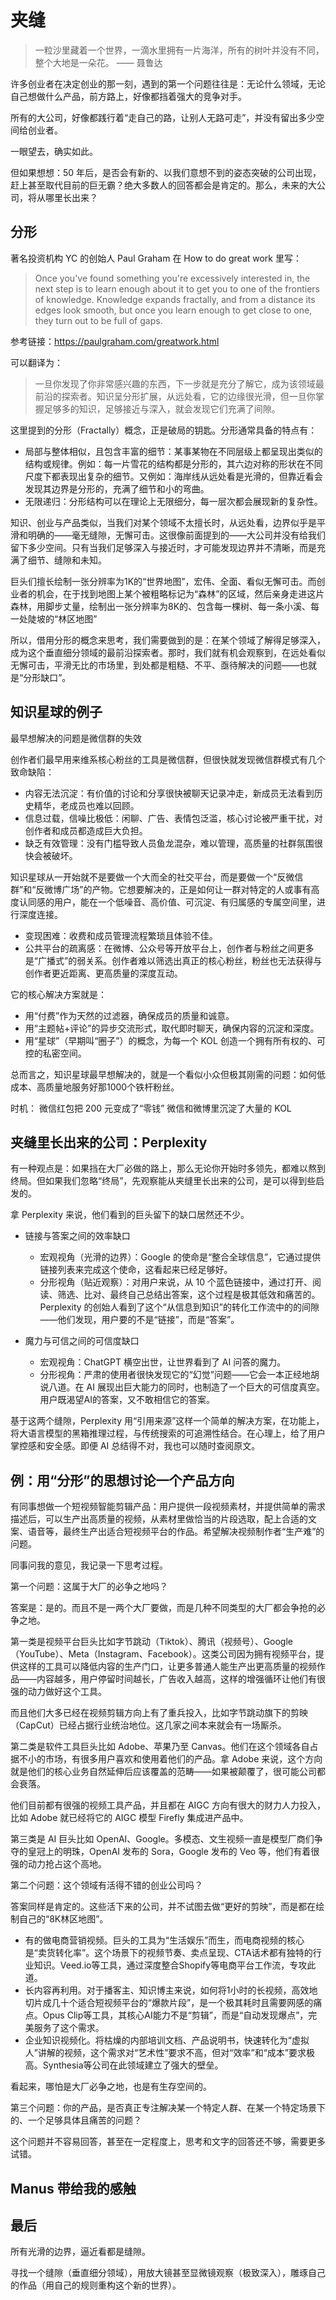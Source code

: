 # 夹缝

> 一粒沙里藏着一个世界，一滴水里拥有一片海洋，所有的树叶并没有不同，整个大地是一朵花。 
> —— 聂鲁达

许多创业者在决定创业的那一刻，遇到的第一个问题往往是：无论什么领域，无论自己想做什么产品，前方路上，好像都挡着强大的竞争对手。

所有的大公司，好像都践行着“走自己的路，让别人无路可走”，并没有留出多少空间给创业者。

一眼望去，确实如此。

但如果想想：50 年后，是否会有新的、以我们意想不到的姿态突破的公司出现，赶上甚至取代目前的巨无霸？绝大多数人的回答都会是肯定的。那么，未来的大公司，将从哪里长出来？

## 分形

著名投资机构 YC 的创始人 Paul Graham 在 How to do great work 里写：

>Once you've found something you're excessively interested in, the next step is to learn enough about it to get you to one of the frontiers of knowledge. Knowledge expands fractally, and from a distance its edges look smooth, but once you learn enough to get close to one, they turn out to be full of gaps.

参考链接：https://paulgraham.com/greatwork.html

可以翻译为：

>一旦你发现了你非常感兴趣的东西，下一步就是充分了解它，成为该领域最前沿的探索者。知识呈分形扩展，从远处看，它的边缘很光滑，但一旦你掌握足够多的知识，足够接近与深入，就会发现它们充满了间隙。

这里提到的分形（Fractally）概念，正是破局的钥匙。分形通常具备的特点有：

- 局部与整体相似，且包含丰富的细节：某事某物在不同层级上都呈现出类似的结构或规律。例如：每一片雪花的结构都是分形的，其六边对称的形状在不同尺度下都表现出复杂的细节。又例如：海岸线从远处看是光滑的，但靠近看会发现其边界是分形的，充满了细节和小的弯曲。
- 无限递归：分形结构可以在理论上无限细分，每一层次都会展现新的复杂性。

知识、创业与产品类似，当我们对某个领域不太擅长时，从远处看，边界似乎是平滑和明确的——毫无缝隙，无懈可击。这很像前面提到的——大公司并没有给我们留下多少空间。只有当我们足够深入与接近时，才可能发现边界并不清晰，而是充满了细节、缝隙和未知。

巨头们擅长绘制一张分辨率为1K的“世界地图”，宏伟、全面、看似无懈可击。而创业者的机会，在于找到地图上某个被粗略标记为“森林”的区域，然后亲身走进这片森林，用脚步丈量，绘制出一张分辨率为8K的、包含每一棵树、每一条小溪、每一处陡坡的“林区地图”

所以，借用分形的概念来思考，我们需要做到的是：在某个领域了解得足够深入，成为这个垂直细分领域的最前沿探索者。那时，我们就有机会观察到，在远处看似无懈可击，平滑无比的市场里，到处都是粗糙、不平、亟待解决的问题——也就是“分形缺口”。

## 知识星球的例子

最早想解决的问题是微信群的失效

创作者们最早用来维系核心粉丝的工具是微信群，但很快就发现微信群模式有几个致命缺陷：
- 内容无法沉淀：有价值的讨论和分享很快被聊天记录冲走，新成员无法看到历史精华，老成员也难以回顾。
- 信息过载，信噪比极低：闲聊、广告、表情包泛滥，核心讨论被严重干扰，对创作者和成员都造成巨大负担。
- 缺乏有效管理：没有门槛导致人员鱼龙混杂，难以管理，高质量的社群氛围很快会被破坏。
 
知识星球从一开始就不是要做一个大而全的社交平台，而是要做一个“反微信群”和“反微博广场”的产物。它想要解决的，正是如何让一群对特定的人或事有高度认同感的用户，能在一个低噪音、高价值、可沉淀、有归属感的专属空间里，进行深度连接。

- 变现困难：收费和成员管理流程繁琐且体验不佳。
- 公共平台的疏离感：在微博、公众号等开放平台上，创作者与粉丝之间更多是“广播式”的弱关系。创作者难以筛选出真正的核心粉丝，粉丝也无法获得与创作者更近距离、更高质量的深度互动。
 
它的核心解决方案就是：
- 用“付费”作为天然的过滤器，确保成员的质量和诚意。
- 用“主题帖+评论”的异步交流形式，取代即时聊天，确保内容的沉淀和深度。
- 用“星球”（早期叫“圈子”）的概念，为每一个 KOL 创造一个拥有所有权的、可控的私密空间。
 
总而言之，知识星球最早想解决的，就是一个看似小众但极其刚需的问题：如何低成本、高质量地服务好那1000个铁杆粉丝。


时机：
微信红包把 200 元变成了“零钱”
微信和微博里沉淀了大量的 KOL


## 夹缝里长出来的公司：Perplexity

有一种观点是：如果挡在大厂必做的路上，那么无论你开始时多领先，都难以熬到终局。但如果我们忽略“终局”，先观察能从夹缝里长出来的公司，是可以得到些启发的。

拿 Perplexity 来说，他们看到的巨头留下的缺口居然还不少。

- 链接与答案之间的效率缺口
   - 宏观视角（光滑的边界）：Google 的使命是“整合全球信息”，它通过提供链接列表来完成这个使命，这看起来已经足够好。
   - 分形视角（贴近观察）：对用户来说，从 10 个蓝色链接中，通过打开、阅读、筛选、比对、最终自己总结出答案，这个过程是极其低效和痛苦的。Perplexity 的创始人看到了这个“从信息到知识”的转化工作流中的的间隙——他们发现，用户要的不是“链接”，而是“答案”。

- 魔力与可信之间的可信度缺口
   - 宏观视角：ChatGPT 横空出世，让世界看到了 AI 问答的魔力。
   - 分形视角：严肃的使用者很快发现它的“幻觉”问题——它会一本正经地胡说八道。在 AI 展现出巨大能力的同时，也制造了一个巨大的可信度真空。用户既渴望AI的答案，又不敢相信它的答案。

基于这两个缝隙，Perplexity 用“引用来源”这样一个简单的解决方案，在功能上，将大语言模型的黑箱推理过程，与传统搜索的可追溯性结合。在心理上，给了用户掌控感和安全感。即便 AI 总结得不对，我也可以随时查阅原文。

## 例：用“分形”的思想讨论一个产品方向

有同事想做一个短视频智能剪辑产品：用户提供一段视频素材，并提供简单的需求描述后，可以生产出高质量的视频，从素材里做恰当的片段选取，配上合适的文案、语音等，最终生产出适合短视频平台的作品。希望解决视频制作者“生产难”的问题。

同事问我的意见，我记录一下思考过程。

第一个问题：这属于大厂的必争之地吗？

答案是：是的。而且不是一两个大厂要做，而是几种不同类型的大厂都会争抢的必争之地。

第一类是视频平台巨头比如字节跳动（Tiktok）、腾讯（视频号）、Google（YouTube）、Meta（Instagram、Facebook）。这类公司因为拥有视频平台，提供这样的工具可以降低内容的生产门口，让更多普通人能生产出更高质量的视频作品——内容越多，用户停留时间越长，广告收入越高，这样的增强循环让他们有很强的动力做好这个工具。

而且他们大多已经在视频剪辑方向上有了重兵投入，比如字节跳动旗下的剪映（CapCut）已经占据行业统治地位。这几家之间本来就会有一场厮杀。

第二类是软件工具巨头比如 Adobe、苹果乃至 Canvas。他们在这个领域各自占据不小的市场，有很多用户喜欢和使用着他们的产品。拿 Adobe 来说，这个方向就是他们的核心业务自然延伸后应该覆盖的范畴——如果被颠覆了，很可能公司都会衰落。

他们目前都有很强的视频工具产品，并且都在 AIGC 方向有很大的财力人力投入，比如 Adobe 就已经将它的 AIGC 模型 Firefly 集成进产品中。

第三类是 AI 巨头比如 OpenAI、Google。多模态、文生视频一直是模型厂商们争夺的皇冠上的明珠，OpenAI 发布的 Sora，Google 发布的 Veo 等，他们有着很强的动力抢占这个高地。

第二个问题：这个领域有活得不错的创业公司吗？

答案同样是肯定的。这些活下来的公司，并不试图去做“更好的剪映”，而是都在绘制自己的“8K林区地图”。

- 有的做电商营销视频。巨头的工具为“生活娱乐”而生，而电商视频的核心是“卖货转化率”。这个场景下的视频节奏、卖点呈现、CTA话术都有独特的行业知识。Veed.io等工具，通过深度整合Shopify等电商平台工作流，专攻此道。
- 长内容再利用。对于播客主、知识博主来说，如何将1小时的长视频，高效地切片成几十个适合短视频平台的“爆款片段”，是一个极其耗时且需要网感的痛点。Opus Clip等工具，其核心AI能力不是“剪辑”，而是“自动发现爆点”，完美服务了这个需求。
- 企业知识视频化。将枯燥的内部培训文档、产品说明书，快速转化为“虚拟人”讲解的视频，这个需求对“艺术性”要求不高，但对“效率”和“成本”要求极高。Synthesia等公司在此领域建立了强大的壁垒。

看起来，哪怕是大厂必争之地，也是有生存空间的。

第三个问题：你的产品，是否真正专注解决某一个特定人群、在某一个特定场景下的、一个足够具体且痛苦的问题？

这个问题并不容易回答，甚至在一定程度上，思考和文字的回答还不够，需要更多试错。

## Manus 带给我的感触



## 最后

所有光滑的边界，逼近看都是缝隙。

寻找一个缝隙（垂直细分领域），用放大镜甚至显微镜观察（极致深入），雕琢自己的作品（用自己的规则重构这个新的世界）。 